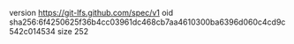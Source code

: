 version https://git-lfs.github.com/spec/v1
oid sha256:6f4250625f36b4cc03961dc468cb7aa4610300ba6396d060c4cd9c542c014534
size 252
